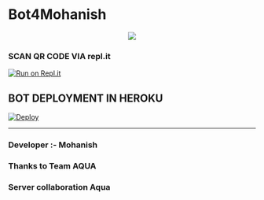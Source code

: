 # Bot4Mohanish
<p align="center"> <a href="github.com/sanuwaofficial"><img align="center" src="https://i.ibb.co/LYJBhNJ/repo-image.png"/></a>
 <p align="center">

    
  ### SCAN QR CODE VIA repl.it

[![Run on Repl.it](https://repl.it/badge/github/quiec/whatsasena)](https://replit.com/@MagmaGaming/AQUABOT-MDV2?v=1)

## BOT DEPLOYMENT IN HEROKU
[![Deploy](https://www.herokucdn.com/deploy/button.svg)](https://heroku.com/deploy?template=https://github.com/Mohanish7777777/Bot4Mohanish)

---------------------------------   

 ###  Developer :- Mohanish
 
 ### Thanks to Team AQUA
 ### Server collaboration Aqua
